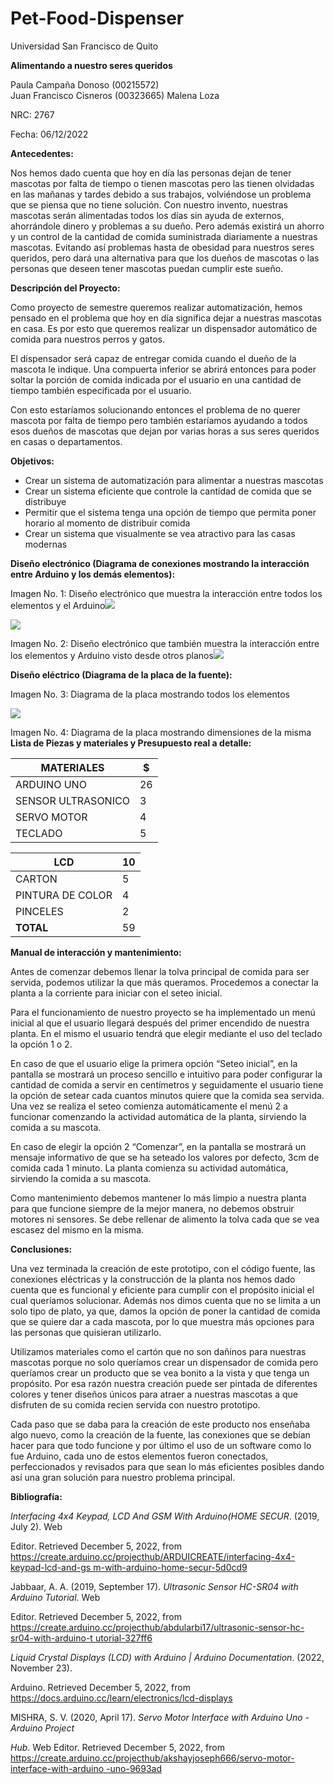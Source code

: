 # Pet-Food-Dispenser

Universidad San Francisco de Quito   

**Alimentando a nuestro seres queridos** 

Paula Campaña Donoso (00215572)   
Juan Francisco Cisneros (00323665) Malena Loza

NRC: 2767

Fecha: 06/12/2022

**Antecedentes:**

Nos hemos dado cuenta que hoy en día las personas dejan de tener mascotas por falta de tiempo o tienen mascotas pero las tienen olvidadas en las mañanas y tardes debido a sus trabajos, volviéndose un problema que se piensa que no tiene solución. Con nuestro invento, nuestras mascotas serán alimentadas todos los días sin ayuda de externos, ahorrándole dinero y problemas a su dueño. Pero además existirá un ahorro y un control de la cantidad de comida suministrada diariamente a nuestras mascotas. Evitando así problemas hasta de obesidad para nuestros seres queridos, pero dará una alternativa para que los dueños de mascotas o las personas que deseen tener mascotas puedan cumplir este sueño.

**Descripción del Proyecto:**

Como proyecto de semestre queremos realizar automatización, hemos pensado en el problema que hoy en día significa dejar a nuestras mascotas en casa. Es por esto que queremos realizar un dispensador automático de comida para nuestros perros y gatos.

El dispensador será capaz de entregar comida cuando el dueño de la mascota le indique. Una compuerta inferior se abrirá entonces para poder soltar la porción de comida indicada por el usuario en una cantidad de tiempo también especificada por el usuario.

Con esto estaríamos solucionando entonces el problema de no querer mascota por falta de tiempo pero también estaríamos ayudando a todos esos dueños de mascotas que dejan por varias horas a sus seres queridos en casas o departamentos.

**Objetivos:**

- Crear un sistema de automatización para alimentar a nuestras mascotas
- Crear un sistema eficiente que controle la cantidad de comida que se distribuye
- Permitir que el sistema tenga una opción de tiempo que permita poner horario al momento de distribuir comida
- Crear un sistema que visualmente se vea atractivo para las casas modernas

**Diseño electrónico (Diagrama de conexiones mostrando la interacción entre Arduino y los demás elementos):**

Imagen No. 1: Diseño electrónico que muestra la interacción entre todos los elementos y el Arduino![](Aspose.Words.9899cd3a-b1db-4c45-a77b-d49584d25f42.001.jpeg)

![](Aspose.Words.9899cd3a-b1db-4c45-a77b-d49584d25f42.002.jpeg)

Imagen No. 2: Diseño electrónico que también muestra la interacción entre los elementos y Arduino visto desde otros planos![](Aspose.Words.9899cd3a-b1db-4c45-a77b-d49584d25f42.003.jpeg)

**Diseño eléctrico (Diagrama de la placa de la fuente):**

Imagen No. 3: Diagrama de la placa mostrando todos los elementos

![](Aspose.Words.9899cd3a-b1db-4c45-a77b-d49584d25f42.004.jpeg)

Imagen No. 4: Diagrama de la placa mostrando dimensiones de la misma **Lista de Piezas y materiales y Presupuesto real a detalle:**



|**MATERIALES**|**$**|
| - | - |
|ARDUINO UNO|26|
|SENSOR ULTRASONICO|3|
|SERVO MOTOR|4|
|TECLADO|5|


|LCD|10|
| - | - |
|CARTON|5|
|PINTURA DE COLOR|4|
|PINCELES|2|
|**TOTAL**|59|
**Manual de interacción y mantenimiento:**

Antes de comenzar debemos llenar la tolva principal de comida para ser servida, podemos utilizar la que más queramos. Procedemos a conectar la planta a la corriente para iniciar con el seteo inicial.

Para el funcionamiento de nuestro proyecto se ha implementado un menú inicial al que el usuario llegará después del primer encendido de nuestra planta. En el mismo el usuario tendrá que elegir mediante el uso del teclado la opción 1 o 2.

En caso de que el usuario elige la primera opción “Seteo inicial”, en la pantalla se mostrará un proceso sencillo e intuitivo para poder configurar la cantidad de comida a servir en centímetros y seguidamente el usuario tiene la opción de setear cada cuantos minutos quiere que la comida sea servida. Una vez se realiza el seteo comienza automáticamente el menú 2 a funcionar comenzando la actividad automática de la planta, sirviendo la comida a su mascota.

En caso de elegir la opción 2 “Comenzar”, en la pantalla se mostrará un mensaje informativo de que se ha seteado los valores por defecto, 3cm de comida cada 1 minuto. La planta comienza su actividad automática, sirviendo la comida a su mascota.

Como mantenimiento debemos mantener lo más limpio a nuestra planta para que funcione siempre de la mejor manera, no debemos obstruir motores ni sensores. Se debe rellenar de alimento la tolva cada que se vea escasez del mismo en la misma.

**Conclusiones:**

Una vez terminada la creación de este prototipo, con el código fuente, las conexiones eléctricas y la construcción de la planta nos hemos dado cuenta que es funcional y eficiente para cumplir con el propósito inicial el cual queríamos solucionar. Además nos dimos cuenta que no se limita a un solo tipo de plato, ya que, damos la opción de poner la cantidad de comida que se quiere dar a cada mascota, por lo que muestra más opciones para las personas que quisieran utilizarlo.

Utilizamos materiales como el cartón que no son dañinos para nuestras mascotas porque no solo queríamos crear un dispensador de comida pero queríamos crear un producto que se vea bonito a la vista y que tenga un propósito. Por esa razón nuestra creación puede ser pintada de diferentes colores y tener diseños únicos para atraer a nuestras mascotas a que disfruten de su comida recien servida con nuestro prototipo.

Cada paso que se daba para la creación de este producto nos enseñaba algo nuevo, como la creación de la fuente, las conexiones que se debían hacer para que todo funcione y por último el uso de un software como lo fue Arduino, cada uno de estos elementos fueron conectados, perfeccionados y revisados para que sean lo más eficientes posibles dando así una gran solución para nuestro problema principal.

**Bibliografía:**

*Interfacing 4x4 Keypad, LCD And GSM With Arduino(HOME SECUR*. (2019, July 2). Web

Editor. Retrieved December 5, 2022, from [https://create.arduino.cc/projecthub/ARDUICREATE/interfacing-4x4-keypad-lcd-and-gs m-with-arduino-home-secur-5d0cd9](https://create.arduino.cc/projecthub/ARDUICREATE/interfacing-4x4-keypad-lcd-and-gsm-with-arduino-home-secur-5d0cd9)

Jabbaar, A. A. (2019, September 17). *Ultrasonic Sensor HC-SR04 with Arduino Tutorial*. Web

Editor. Retrieved December 5, 2022, from [https://create.arduino.cc/projecthub/abdularbi17/ultrasonic-sensor-hc-sr04-with-arduino-t utorial-327ff6](https://create.arduino.cc/projecthub/abdularbi17/ultrasonic-sensor-hc-sr04-with-arduino-tutorial-327ff6)

*Liquid Crystal Displays (LCD) with Arduino | Arduino Documentation*. (2022, November 23).

Arduino. Retrieved December 5, 2022, from <https://docs.arduino.cc/learn/electronics/lcd-displays>

MISHRA, S. V. (2020, April 17). *Servo Motor Interface with Arduino Uno - Arduino Project*

*Hub*. Web Editor. Retrieved December 5, 2022, from [https://create.arduino.cc/projecthub/akshayjoseph666/servo-motor-interface-with-arduino -uno-9693ad](https://create.arduino.cc/projecthub/akshayjoseph666/servo-motor-interface-with-arduino-uno-9693ad)
